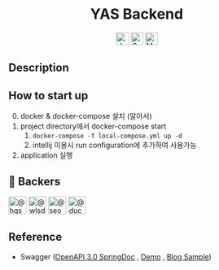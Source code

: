 <h1 align="center">YAS Backend</h1>
<p align="center">
<img height="25px" alt="Java" src="https://img.shields.io/badge/Java-007396?style=flat&logo=java&logoColor=white"/>
<img height="25px" alt="Spring" src="https://img.shields.io/badge/Spring-6DB33F?style=flat&logo=spring&logoColor=white"/>
<img height="25px" alt="MySQL" src="https://img.shields.io/badge/MySQL-4479A1?style=flat&logo=mysql&logoColor=white"/>
</p>

## Description

## How to start up

0. docker & docker-compose 설치 (알아서)
1. project directory에서 docker-compose start
    1. ```docker-compose -f local-compose.yml up -d```
    2. intellij 이용시 run configuration에 추가하여 사용가능
2. application 실행

## :raising_hand: Backers

<a class="member-avatar" data-ga-click="Orgs, go to person, location:profile people module; text:username" data-hovercard-type="user" data-hovercard-url="/users/hgs6424/hovercard" data-octo-click="hovercard-link-click" data-octo-dimensions="link_type:self" href="/hgs6424"><img class="avatar avatar-user" src="https://avatars.githubusercontent.com/u/20631334?s=70&amp;v=4" width="35" height="35" alt="@hgs6424"></a>
<a class="member-avatar" data-ga-click="Orgs, go to person, location:profile people module; text:username" data-hovercard-type="user" data-hovercard-url="/users/wlsdhr0831/hovercard" data-octo-click="hovercard-link-click" data-octo-dimensions="link_type:self" href="/wlsdhr0831"><img class="avatar avatar-user" src="https://avatars.githubusercontent.com/u/37607649?s=70&amp;v=4" width="35" height="35" alt="@wlsdhr0831"></a>
<a class="member-avatar" data-ga-click="Orgs, go to person, location:profile people module; text:username" data-hovercard-type="user" data-hovercard-url="/users/seongjo24/hovercard" data-octo-click="hovercard-link-click" data-octo-dimensions="link_type:self" href="/seongjo24"><img class="avatar avatar-user" src="https://avatars.githubusercontent.com/u/53929443?s=70&amp;v=4" width="35" height="35" alt="@seongjo24"></a>
<a class="member-avatar" data-ga-click="Orgs, go to person, location:profile people module; text:username" data-hovercard-type="user" data-hovercard-url="/users/duckduck93/hovercard" data-octo-click="hovercard-link-click" data-octo-dimensions="link_type:self" href="/duckduck93"><img class="avatar avatar-user" src="https://avatars.githubusercontent.com/u/72935159?s=70&amp;v=4" width="35" height="35" alt="@duckduck93"></a>

## Reference

- Swagger ([OpenAPI 3.0 SpringDoc](https://springdoc.org/)
  ,  [Demo](https://github.com/springdoc/springdoc-openapi-demos)
  , [Blog Sample](https://blog.jiniworld.me/category/Spring/Spring%20Boot%20Tutorial))